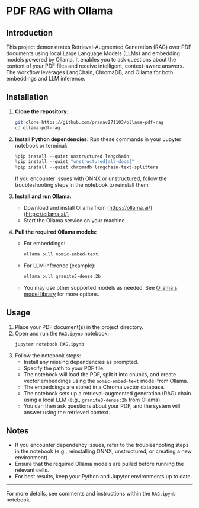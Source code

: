 # PDF RAG with Ollama

## Introduction

This project demonstrates Retrieval-Augmented Generation (RAG) over PDF documents using local Large Language Models (LLMs) and embedding models powered by Ollama. It enables you to ask questions about the content of your PDF files and receive intelligent, context-aware answers. The workflow leverages LangChain, ChromaDB, and Ollama for both embeddings and LLM inference.

## Installation

1. **Clone the repository:**
   ```bash
   git clone https://github.com/pranav271103/ollama-pdf-rag
   cd ollama-pdf-rag
   ```

2. **Install Python dependencies:**
   Run these commands in your Jupyter notebook or terminal:
   ```python
   %pip install --quiet unstructured langchain
   %pip install --quiet "unstructured[all-docs]"
   %pip install --quiet chromadb langchain-text-splitters
   ```
   If you encounter issues with ONNX or unstructured, follow the troubleshooting steps in the notebook to reinstall them.

3. **Install and run Ollama:**
   - Download and install Ollama from [https://ollama.ai/](https://ollama.ai/)
   - Start the Ollama service on your machine

4. **Pull the required Ollama models:**
   - For embeddings:
     ```bash
     ollama pull nomic-embed-text
     ```
   - For LLM inference (example):
     ```bash
     ollama pull granite3-dense:2b
     ```
   - You may use other supported models as needed. See [Ollama's model library](https://ollama.ai/library) for more options.

## Usage

1. Place your PDF document(s) in the project directory.
2. Open and run the `RAG.ipynb` notebook:
   ```bash
   jupyter notebook RAG.ipynb
   ```
3. Follow the notebook steps:
   - Install any missing dependencies as prompted.
   - Specify the path to your PDF file.
   - The notebook will load the PDF, split it into chunks, and create vector embeddings using the `nomic-embed-text` model from Ollama.
   - The embeddings are stored in a Chroma vector database.
   - The notebook sets up a retrieval-augmented generation (RAG) chain using a local LLM (e.g., `granite3-dense:2b` from Ollama).
   - You can then ask questions about your PDF, and the system will answer using the retrieved context.

## Notes
- If you encounter dependency issues, refer to the troubleshooting steps in the notebook (e.g., reinstalling ONNX, unstructured, or creating a new environment).
- Ensure that the required Ollama models are pulled before running the relevant cells.
- For best results, keep your Python and Jupyter environments up to date.

---

For more details, see comments and instructions within the `RAG.ipynb` notebook. 
